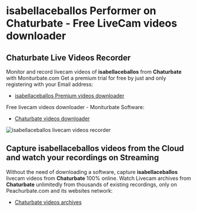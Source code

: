 # isabellaceballos Performer on Chaturbate - Free LiveCam videos downloader

## Chaturbate Live Videos Recorder

Monitor and record livecam videos of **isabellaceballos** from **Chaturbate** with Moniturbate.com
Get a premium trial for free by just and only registering with your Email address:
* [isabellaceballos Premium videos downloader](https://moniturbate.com/request-demo-licence-key.html)

Free livecam videos downloader - Moniturbate Software:
* [Chaturbate videos downloader](https://moniturbate.com/moniturbate-download-software.html)

![isabellaceballos livecam videos recorder](https://peachurnet.com/templates/moniturbate-software.png)


## Capture isabellaceballos videos from the Cloud and watch your recordings on Streaming

Without the need of downloading a software, capture **isabellaceballos** livecam videos from **Chaturbate** 100% online.
Watch Livecam archives from **Chaturbate** unlimitedly from thousands of existing recordings, only on Peachurbate.com and its websites network:
* [Chaturbate videos archives](https://peachurnet.com/)